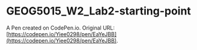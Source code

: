 # GEOG5015_W2_Lab2-starting-point

A Pen created on CodePen.io. Original URL: [https://codepen.io/Yiee0298/pen/EaYeJBB](https://codepen.io/Yiee0298/pen/EaYeJBB).


